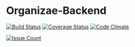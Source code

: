 # Organizae-Backend

[![Build Status](https://travis-ci.org/tecprog12017/Organizae-Backend.svg?branch=dev)](https://travis-ci.org/tecprog12017/Organizae-Backend) [![Coverage Status](https://coveralls.io/repos/github/tecprog12017/Organizae-Frontend/badge.svg?branch=dev)](https://coveralls.io/github/tecprog12017/Organizae-Frontend?branch=dev) [![Code Climate](https://codeclimate.com/github/tecprog12017/Organizae-Backend/badges/gpa.svg)](https://codeclimate.com/github/tecprog12017/Organizae-Backend) 

[![Issue Count](https://codeclimate.com/github/tecprog12017/Organizae-Backend/badges/issue_count.svg)](https://codeclimate.com/github/tecprog12017/Organizae-Backend)
